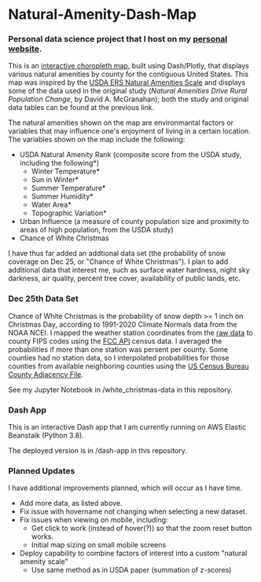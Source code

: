 # Natural-Amenity-Dash-Map

### Personal data science project that I host on my [personal website](https://www.israelsenlab.org).

This is an [interactive choropleth map](http://map.israelsenlab.org), built using Dash/Plotly, that displays various natural amenities by county for the 
contiguous United States. This map was inspired by the [USDA ERS Natural Amenities 
Scale](https://www.ers.usda.gov/data-products/natural-amenities-scale/) and displays some of the data used in the original 
study (*Natural Amenities Drive Rural Population Change*, by David A. McGranahan); both the study and original data tables can 
be found at the previous link.

The natural amenities shown on the map are environmantal factors or variables that may influence one's enjoyment of living in a 
certain location. The variables shown on the map include the following:
- USDA Natural Amenity Rank (composite score from the USDA study, including the 
following*)
	- Winter Temperature*
	- Sun in Winter*
	- Summer Temperature*
	- Summer Humidity*
	- Water Area*
	- Topographic Variation*
- Urban Influence (a measure of county population size and proximity to areas of 
high 
population, from the USDA study)
- Chance of White Christmas
 
I have thus far added an addtional data set (the probability of snow coverage on Dec 25, 
or "Chance of White Christmas"). I plan to add additional data that interest me, such as surface water 
hardness, night sky darkness, air quality, percent tree cover, availability of public lands, etc.

### Dec 25th Data Set

Chance of White Christmas is the probability of snow depth >= 1 inch on Christmas Day, according to 1991-2020 
Climate Normals data from the NOAA NCEI. I mapped the weather station coordinates from the [raw 
data](https://www.ncei.noaa.gov/media/3501) to county 
FIPS codes using the [FCC API](https://geo.fcc.gov/api/census/) census data. I averaged the probabilities if 
more 
than one station was persent per county. Some counties had no station data, so I interpolated probabilities 
for those counties from available neighboring counties using the [US Census Bureau County 
Adjacency File](https://www.census.gov/geographies/reference-files/2010/geo/county-adjacency.html).

See my Jupyter Notebook in /white_christmas-data in this repository.

### Dash App

This is an interactive Dash app that I am currently running on AWS Elastic Beanstalk (Python 3.8).

The deployed version is in /dash-app in this repository.

### Planned Updates

I have additional improvements planned, which will occur as I have time.
- Add more data, as listed above.
- Fix issue with hovername not changing when selecting a new dataset. 
- Fix issues when viewing on mobile, including:
	- Get click to work (instead of hover(?)) so that the zoom reset button works.
	- Initial map sizing on small mobile screens
- Deploy capability to combine factors of interest into a custom "natural amenity scale"
	- Use same method as in USDA paper (summation of z-scores)
 
 
